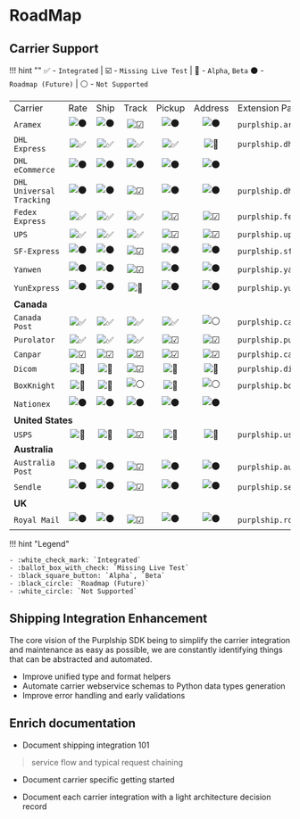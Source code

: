 # RoadMap

## Carrier Support


!!! hint ""
    :white_check_mark: - `Integrated` | :ballot_box_with_check: - `Missing Live Test` |  :black_square_button: - `Alpha`, `Beta` :black_circle: - `Roadmap (Future)` | :white_circle: - `Not Supported`

<table>
  <tr>
    <td>Carrier</td>
    <td>Rate</td>
    <td>Ship</td>
    <td>Track</td>
    <td>Pickup</td>
    <td>Address</td>
    <td>Extension Package</td>
  </tr>
  
  <tr>
    <td><code>Aramex</code></td>
    <td align="center"><img alt="⚫" class="twemoji" src="https://twemoji.maxcdn.com/v/latest/svg/26ab.svg" title=":black_circle:"></td>
    <td align="center"><img alt="⚫" class="twemoji" src="https://twemoji.maxcdn.com/v/latest/svg/26ab.svg" title=":black_circle:"></td>
    <td align="center"><img alt="☑" class="twemoji" src="https://twemoji.maxcdn.com/v/latest/svg/2611.svg" title=":ballot_box_with_check:"></td>
    <td align="center"><img alt="⚫" class="twemoji" src="https://twemoji.maxcdn.com/v/latest/svg/26ab.svg" title=":black_circle:"></td>
    <td align="center"><img alt="⚫" class="twemoji" src="https://twemoji.maxcdn.com/v/latest/svg/26ab.svg" title=":black_circle:"></td>
    <td><code>purplship.aramex</code></td>
  </tr>
  <tr>
    <td><code>DHL Express</code></td>
    <td align="center"><img alt="✅" class="twemoji" src="https://twemoji.maxcdn.com/v/latest/svg/2705.svg" title=":white_check_mark:"></td>
    <td align="center"><img alt="✅" class="twemoji" src="https://twemoji.maxcdn.com/v/latest/svg/2705.svg" title=":white_check_mark:"></td>
    <td align="center"><img alt="✅" class="twemoji" src="https://twemoji.maxcdn.com/v/latest/svg/2705.svg" title=":white_check_mark:"></td>
    <td align="center"><img alt="✅" class="twemoji" src="https://twemoji.maxcdn.com/v/latest/svg/2705.svg" title=":white_check_mark:"></td>
    <td align="center"><img alt="🔲" class="twemoji" src="https://twemoji.maxcdn.com/v/latest/svg/1f532.svg" title=":black_square_button:"></td>
    <td><code>purplship.dhl_express</code></td>
  </tr>
  <tr>
    <td><code>DHL eCommerce</code></td>
    <td align="center"><img alt="⚫" class="twemoji" src="https://twemoji.maxcdn.com/v/latest/svg/26ab.svg" title=":black_circle:"></td>
    <td align="center"><img alt="⚫" class="twemoji" src="https://twemoji.maxcdn.com/v/latest/svg/26ab.svg" title=":black_circle:"></td>
    <td align="center"><img alt="⚫" class="twemoji" src="https://twemoji.maxcdn.com/v/latest/svg/26ab.svg" title=":black_circle:"></td>
    <td align="center"><img alt="⚫" class="twemoji" src="https://twemoji.maxcdn.com/v/latest/svg/26ab.svg" title=":black_circle:"></td>
    <td align="center"><img alt="⚫" class="twemoji" src="https://twemoji.maxcdn.com/v/latest/svg/26ab.svg" title=":black_circle:"></td>
    <td></td>
  </tr>
  <tr>
    <td><code>DHL Universal Tracking</code></td>
    <td align="center"><img alt="⚫" class="twemoji" src="https://twemoji.maxcdn.com/v/latest/svg/26ab.svg" title=":black_circle:"></td>
    <td align="center"><img alt="⚫" class="twemoji" src="https://twemoji.maxcdn.com/v/latest/svg/26ab.svg" title=":black_circle:"></td>
    <td align="center"><img alt="☑" class="twemoji" src="https://twemoji.maxcdn.com/v/latest/svg/2611.svg" title=":ballot_box_with_check:"></td>
    <td align="center"><img alt="⚫" class="twemoji" src="https://twemoji.maxcdn.com/v/latest/svg/26ab.svg" title=":black_circle:"></td>
    <td align="center"><img alt="⚫" class="twemoji" src="https://twemoji.maxcdn.com/v/latest/svg/26ab.svg" title=":black_circle:"></td>
    <td><code>purplship.dhl_universal</code></td>
  </tr>
  <tr>
    <td><code>Fedex Express</code></td>
    <td align="center"><img alt="✅" class="twemoji" src="https://twemoji.maxcdn.com/v/latest/svg/2705.svg" title=":white_check_mark:"></td>
    <td align="center"><img alt="✅" class="twemoji" src="https://twemoji.maxcdn.com/v/latest/svg/2705.svg" title=":white_check_mark:"></td>
    <td align="center"><img alt="✅" class="twemoji" src="https://twemoji.maxcdn.com/v/latest/svg/2705.svg" title=":white_check_mark:"></td>
    <td align="center"><img alt="☑" class="twemoji" src="https://twemoji.maxcdn.com/v/latest/svg/2611.svg" title=":ballot_box_with_check:"></td>
    <td align="center"><img alt="☑" class="twemoji" src="https://twemoji.maxcdn.com/v/latest/svg/2611.svg" title=":ballot_box_with_check:"></td>
    <td><code>purplship.fedex_express</code></td>
  </tr>
  <tr>
    <td><code>UPS</code></td>
    <td align="center"><img alt="✅" class="twemoji" src="https://twemoji.maxcdn.com/v/latest/svg/2705.svg" title=":white_check_mark:"></td>
    <td align="center"><img alt="✅" class="twemoji" src="https://twemoji.maxcdn.com/v/latest/svg/2705.svg" title=":white_check_mark:"></td>
    <td align="center"><img alt="✅" class="twemoji" src="https://twemoji.maxcdn.com/v/latest/svg/2705.svg" title=":white_check_mark:"></td>
    <td align="center"><img alt="☑" class="twemoji" src="https://twemoji.maxcdn.com/v/latest/svg/2611.svg" title=":ballot_box_with_check:"></td>
    <td align="center"><img alt="☑" class="twemoji" src="https://twemoji.maxcdn.com/v/latest/svg/2611.svg" title=":ballot_box_with_check:"></td>
    <td><code>purplship.ups_package</code></td>
  </tr>
  <tr>
    <td><code>SF-Express</code></td>
    <td align="center"><img alt="⚫" class="twemoji" src="https://twemoji.maxcdn.com/v/latest/svg/26ab.svg" title=":black_circle:"></td>
    <td align="center"><img alt="⚫" class="twemoji" src="https://twemoji.maxcdn.com/v/latest/svg/26ab.svg" title=":black_circle:"></td>
    <td align="center"><img alt="☑" class="twemoji" src="https://twemoji.maxcdn.com/v/latest/svg/2611.svg" title=":ballot_box_with_check:"></td>
    <td align="center"><img alt="⚫" class="twemoji" src="https://twemoji.maxcdn.com/v/latest/svg/26ab.svg" title=":black_circle:"></td>
    <td align="center"><img alt="⚫" class="twemoji" src="https://twemoji.maxcdn.com/v/latest/svg/26ab.svg" title=":black_circle:"></td>
    <td><code>purplship.sf_express</code></td>
  </tr>
  <tr>
    <td><code>Yanwen</code></td>
    <td align="center"><img alt="⚫" class="twemoji" src="https://twemoji.maxcdn.com/v/latest/svg/26ab.svg" title=":black_circle:"></td>
    <td align="center"><img alt="⚫" class="twemoji" src="https://twemoji.maxcdn.com/v/latest/svg/26ab.svg" title=":black_circle:"></td>
    <td align="center"><img alt="☑" class="twemoji" src="https://twemoji.maxcdn.com/v/latest/svg/2611.svg" title=":ballot_box_with_check:"></td>
    <td align="center"><img alt="⚫" class="twemoji" src="https://twemoji.maxcdn.com/v/latest/svg/26ab.svg" title=":black_circle:"></td>
    <td align="center"><img alt="⚫" class="twemoji" src="https://twemoji.maxcdn.com/v/latest/svg/26ab.svg" title=":black_circle:"></td>
    <td><code>purplship.yanwen</code></td>
  </tr>
  <tr>
    <td><code>YunExpress</code></td>
    <td align="center"><img alt="⚫" class="twemoji" src="https://twemoji.maxcdn.com/v/latest/svg/26ab.svg" title=":black_circle:"></td>
    <td align="center"><img alt="⚫" class="twemoji" src="https://twemoji.maxcdn.com/v/latest/svg/26ab.svg" title=":black_circle:"></td>
    <td align="center"><img alt="🔲" class="twemoji" src="https://twemoji.maxcdn.com/v/latest/svg/1f532.svg" title=":black_square_button:"></td>
    <td align="center"><img alt="⚫" class="twemoji" src="https://twemoji.maxcdn.com/v/latest/svg/26ab.svg" title=":black_circle:"></td>
    <td align="center"><img alt="⚫" class="twemoji" src="https://twemoji.maxcdn.com/v/latest/svg/26ab.svg" title=":black_circle:"></td>
    <td><code>purplship.yunexpress</code></td>
  </tr>
  
  <tr>
    <td colspan="7"><strong>Canada</strong></td>
  </tr>
  
  <tr>
    <td><code>Canada Post</code></td>
    <td align="center"><img alt="✅" class="twemoji" src="https://twemoji.maxcdn.com/v/latest/svg/2705.svg" title=":white_check_mark:"></td>
    <td align="center"><img alt="✅" class="twemoji" src="https://twemoji.maxcdn.com/v/latest/svg/2705.svg" title=":white_check_mark:"></td>
    <td align="center"><img alt="✅" class="twemoji" src="https://twemoji.maxcdn.com/v/latest/svg/2705.svg" title=":white_check_mark:"></td>
    <td align="center"><img alt="✅" class="twemoji" src="https://twemoji.maxcdn.com/v/latest/svg/2705.svg" title=":white_check_mark:"></td>
    <td align="center"><img alt="⚪" class="twemoji" src="https://twemoji.maxcdn.com/v/latest/svg/26aa.svg" title=":white_circle:"></td>
    <td><code>purplship.canadapost</code></td>
  </tr>
  <tr>
    <td><code>Purolator</code></td>
    <td align="center"><img alt="✅" class="twemoji" src="https://twemoji.maxcdn.com/v/latest/svg/2705.svg" title=":white_check_mark:"></td>
    <td align="center"><img alt="✅" class="twemoji" src="https://twemoji.maxcdn.com/v/latest/svg/2705.svg" title=":white_check_mark:"></td>
    <td align="center"><img alt="✅" class="twemoji" src="https://twemoji.maxcdn.com/v/latest/svg/2705.svg" title=":white_check_mark:"></td>
    <td align="center"><img alt="☑" class="twemoji" src="https://twemoji.maxcdn.com/v/latest/svg/2611.svg" title=":ballot_box_with_check:"></td>
    <td align="center"><img alt="☑" class="twemoji" src="https://twemoji.maxcdn.com/v/latest/svg/2611.svg" title=":ballot_box_with_check:"></td>
    <td><code>purplship.purolator_courier</code></td>
  </tr>
  <tr>
    <td><code>Canpar</code></td>
    <td align="center"><img alt="☑" class="twemoji" src="https://twemoji.maxcdn.com/v/latest/svg/2611.svg" title=":ballot_box_with_check:"></td>
    <td align="center"><img alt="☑" class="twemoji" src="https://twemoji.maxcdn.com/v/latest/svg/2611.svg" title=":ballot_box_with_check:"></td>
    <td align="center"><img alt="☑" class="twemoji" src="https://twemoji.maxcdn.com/v/latest/svg/2611.svg" title=":ballot_box_with_check:"></td>
    <td align="center"><img alt="☑" class="twemoji" src="https://twemoji.maxcdn.com/v/latest/svg/2611.svg" title=":ballot_box_with_check:"></td>
    <td align="center"><img alt="☑" class="twemoji" src="https://twemoji.maxcdn.com/v/latest/svg/2611.svg" title=":ballot_box_with_check:"></td>
    <td><code>purplship.canpar</code></td>
  </tr>
  <tr>
    <td><code>Dicom</code></td>
    <td align="center"><img alt="🔲" class="twemoji" src="https://twemoji.maxcdn.com/v/latest/svg/1f532.svg" title=":black_square_button:"></td>
    <td align="center"><img alt="🔲" class="twemoji" src="https://twemoji.maxcdn.com/v/latest/svg/1f532.svg" title=":black_square_button:"></td>
    <td align="center"><img alt="☑" class="twemoji" src="https://twemoji.maxcdn.com/v/latest/svg/2611.svg" title=":ballot_box_with_check:"></td>
    <td align="center"><img alt="🔲" class="twemoji" src="https://twemoji.maxcdn.com/v/latest/svg/1f532.svg" title=":black_square_button:"></td>
    <td align="center"><img alt="🔲" class="twemoji" src="https://twemoji.maxcdn.com/v/latest/svg/1f532.svg" title=":black_square_button:"></td>
    <td><code>purplship.dicom</code></td>
  </tr>
  <tr>
    <td><code>BoxKnight</code></td>
    <td align="center"><img alt="🔲" class="twemoji" src="https://twemoji.maxcdn.com/v/latest/svg/1f532.svg" title=":black_square_button:"></td>
    <td align="center"><img alt="🔲" class="twemoji" src="https://twemoji.maxcdn.com/v/latest/svg/1f532.svg" title=":black_square_button:"></td>
    <td align="center"><img alt="⚪" class="twemoji" src="https://twemoji.maxcdn.com/v/latest/svg/26aa.svg" title=":white_circle:"></td>
    <td align="center"><img alt="🔲" class="twemoji" src="https://twemoji.maxcdn.com/v/latest/svg/1f532.svg" title=":black_square_button:"></td>
    <td align="center"><img alt="⚪" class="twemoji" src="https://twemoji.maxcdn.com/v/latest/svg/26aa.svg" title=":white_circle:"></td>
    <td><code>purplship.boxknight</code></td>
  </tr>
  
  <tr>
    <td><code>Nationex</code></td>
    <td align="center"><img alt="⚫" class="twemoji" src="https://twemoji.maxcdn.com/v/latest/svg/26ab.svg" title=":black_circle:"></td>
    <td align="center"><img alt="⚫" class="twemoji" src="https://twemoji.maxcdn.com/v/latest/svg/26ab.svg" title=":black_circle:"></td>
    <td align="center"><img alt="⚫" class="twemoji" src="https://twemoji.maxcdn.com/v/latest/svg/26ab.svg" title=":black_circle:"></td>
    <td align="center"><img alt="⚫" class="twemoji" src="https://twemoji.maxcdn.com/v/latest/svg/26ab.svg" title=":black_circle:"></td>
    <td align="center"><img alt="⚫" class="twemoji" src="https://twemoji.maxcdn.com/v/latest/svg/26ab.svg" title=":black_circle:"></td>
    <td></td>
  </tr>
  
  <tr>
    <td colspan="7"><strong>United States</strong></td>
  </tr>
  
  <tr>
    <td><code>USPS</code></td>
    <td align="center"><img alt="🔲" class="twemoji" src="https://twemoji.maxcdn.com/v/latest/svg/1f532.svg" title=":black_square_button:"></td>
    <td align="center"><img alt="🔲" class="twemoji" src="https://twemoji.maxcdn.com/v/latest/svg/1f532.svg" title=":black_square_button:"></td>
    <td align="center"><img alt="☑" class="twemoji" src="https://twemoji.maxcdn.com/v/latest/svg/2611.svg" title=":ballot_box_with_check:"></td>
    <td align="center"><img alt="🔲" class="twemoji" src="https://twemoji.maxcdn.com/v/latest/svg/1f532.svg" title=":black_square_button:"></td>
    <td align="center"><img alt="🔲" class="twemoji" src="https://twemoji.maxcdn.com/v/latest/svg/1f532.svg" title=":black_square_button:"></td>
    <td><code>purplship.usps</code></td>
  </tr>
  
  <tr>
    <td colspan="7"><strong>Australia</strong></td>
  </tr>
  
  <tr>
    <td><code>Australia Post</code></td>
    <td align="center"><img alt="⚫" class="twemoji" src="https://twemoji.maxcdn.com/v/latest/svg/26ab.svg" title=":black_circle:"></td>
    <td align="center"><img alt="⚫" class="twemoji" src="https://twemoji.maxcdn.com/v/latest/svg/26ab.svg" title=":black_circle:"></td>
    <td align="center"><img alt="☑" class="twemoji" src="https://twemoji.maxcdn.com/v/latest/svg/2611.svg" title=":ballot_box_with_check:"></td>
    <td align="center"><img alt="⚫" class="twemoji" src="https://twemoji.maxcdn.com/v/latest/svg/26ab.svg" title=":black_circle:"></td>
    <td align="center"><img alt="⚫" class="twemoji" src="https://twemoji.maxcdn.com/v/latest/svg/26ab.svg" title=":black_circle:"></td>
    <td><code>purplship.australiapost</code></td>
  </tr>
  <tr>
    <td><code>Sendle</code></td>
    <td align="center"><img alt="⚫" class="twemoji" src="https://twemoji.maxcdn.com/v/latest/svg/26ab.svg" title=":black_circle:"></td>
    <td align="center"><img alt="⚫" class="twemoji" src="https://twemoji.maxcdn.com/v/latest/svg/26ab.svg" title=":black_circle:"></td>
    <td align="center"><img alt="☑" class="twemoji" src="https://twemoji.maxcdn.com/v/latest/svg/2611.svg" title=":ballot_box_with_check:"></td>
    <td align="center"><img alt="⚫" class="twemoji" src="https://twemoji.maxcdn.com/v/latest/svg/26ab.svg" title=":black_circle:"></td>
    <td align="center"><img alt="⚫" class="twemoji" src="https://twemoji.maxcdn.com/v/latest/svg/26ab.svg" title=":black_circle:"></td>
    <td><code>purplship.sendle</code></td>
  </tr>
  
  <tr>
    <td colspan="7"><strong>UK</strong></td>
  </tr>
  
  <tr>
    <td><code>Royal Mail</code></td>
    <td align="center"><img alt="⚫" class="twemoji" src="https://twemoji.maxcdn.com/v/latest/svg/26ab.svg" title=":black_circle:"></td>
    <td align="center"><img alt="⚫" class="twemoji" src="https://twemoji.maxcdn.com/v/latest/svg/26ab.svg" title=":black_circle:"></td>
    <td align="center"><img alt="☑" class="twemoji" src="https://twemoji.maxcdn.com/v/latest/svg/2611.svg" title=":ballot_box_with_check:"></td>
    <td align="center"><img alt="⚫" class="twemoji" src="https://twemoji.maxcdn.com/v/latest/svg/26ab.svg" title=":black_circle:"></td>
    <td align="center"><img alt="⚫" class="twemoji" src="https://twemoji.maxcdn.com/v/latest/svg/26ab.svg" title=":black_circle:"></td>
    <td><code>purplship.royalmail</code></td>
  </tr>
  
</table>

!!! hint "Legend"

    - :white_check_mark: `Integrated`
    - :ballot_box_with_check: `Missing Live Test`
    - :black_square_button: `Alpha`, `Beta`
    - :black_circle: `Roadmap (Future)`
    - :white_circle: `Not Supported`


## Shipping Integration Enhancement

The core vision of the Purplship SDK being to simplify the carrier integration and maintenance as easy as possible,
we are constantly identifying things that can be abstracted and automated. 


- Improve unified type and format helpers
- Automate carrier webservice schemas to Python data types generation
- Improve error handling and early validations
 
 
## Enrich documentation 

- Document shipping integration 101 
> service flow and typical request chaining

- Document carrier specific getting started

- Document each carrier integration with a light architecture decision record

